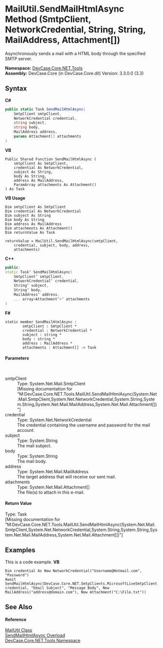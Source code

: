 # MailUtil.SendMailHtmlAsync Method (SmtpClient, NetworkCredential, String, String, MailAddress, Attachment[])
 

Asynchronously sends a mail with a HTML body through the specified SMTP server.

**Namespace:**&nbsp;<a href="N_DevCase_Core_NET_Tools">DevCase.Core.NET.Tools</a><br />**Assembly:**&nbsp;DevCase.Core (in DevCase.Core.dll) Version: 3.3.0.0 (3.3)

## Syntax

**C#**<br />
``` C#
public static Task SendMailHtmlAsync(
	SmtpClient smtpClient,
	NetworkCredential credential,
	string subject,
	string body,
	MailAddress address,
	params Attachment[] attachments
)
```

**VB**<br />
``` VB
Public Shared Function SendMailHtmlAsync ( 
	smtpClient As SmtpClient,
	credential As NetworkCredential,
	subject As String,
	body As String,
	address As MailAddress,
	ParamArray attachments As Attachment()
) As Task
```

**VB Usage**<br />
``` VB Usage
Dim smtpClient As SmtpClient
Dim credential As NetworkCredential
Dim subject As String
Dim body As String
Dim address As MailAddress
Dim attachments As Attachment()
Dim returnValue As Task

returnValue = MailUtil.SendMailHtmlAsync(smtpClient, 
	credential, subject, body, address, 
	attachments)
```

**C++**<br />
``` C++
public:
static Task^ SendMailHtmlAsync(
	SmtpClient^ smtpClient, 
	NetworkCredential^ credential, 
	String^ subject, 
	String^ body, 
	MailAddress^ address, 
	... array<Attachment^>^ attachments
)
```

**F#**<br />
``` F#
static member SendMailHtmlAsync : 
        smtpClient : SmtpClient * 
        credential : NetworkCredential * 
        subject : string * 
        body : string * 
        address : MailAddress * 
        attachments : Attachment[] -> Task 

```


#### Parameters
&nbsp;<dl><dt>smtpClient</dt><dd>Type: System.Net.Mail.SmtpClient<br />\[Missing <param name="smtpClient"/> documentation for "M:DevCase.Core.NET.Tools.MailUtil.SendMailHtmlAsync(System.Net.Mail.SmtpClient,System.Net.NetworkCredential,System.String,System.String,System.Net.Mail.MailAddress,System.Net.Mail.Attachment[])"\]</dd><dt>credential</dt><dd>Type: System.Net.NetworkCredential<br />The credential containing the username and password for the mail account.</dd><dt>subject</dt><dd>Type: System.String<br />The mail subject.</dd><dt>body</dt><dd>Type: System.String<br />The mail body.</dd><dt>address</dt><dd>Type: System.Net.Mail.MailAddress<br />The target address that will receive our sent mail.</dd><dt>attachments</dt><dd>Type: System.Net.Mail.Attachment[]<br />The file(s) to attach in this e-mail.</dd></dl>

#### Return Value
Type: Task<br />\[Missing <returns> documentation for "M:DevCase.Core.NET.Tools.MailUtil.SendMailHtmlAsync(System.Net.Mail.SmtpClient,System.Net.NetworkCredential,System.String,System.String,System.Net.Mail.MailAddress,System.Net.Mail.Attachment[])"\]

## Examples
This is a code example. 
**VB**<br />
``` VB
Dim credential As New NetworkCredential("Username@Hotmail.com", "Password")
Await SendMailHtmlAsync(DevCase.Core.NET.SmtpClients.MicrosoftLiveSmtpClient, credential, "Email Subject", "Message Body", New MailAddress("address@domain.com"), New Attachment("C:\File.txt"))
```


## See Also


#### Reference
<a href="T_DevCase_Core_NET_Tools_MailUtil">MailUtil Class</a><br /><a href="Overload_DevCase_Core_NET_Tools_MailUtil_SendMailHtmlAsync">SendMailHtmlAsync Overload</a><br /><a href="N_DevCase_Core_NET_Tools">DevCase.Core.NET.Tools Namespace</a><br />